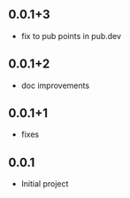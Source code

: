 ## 0.0.1+3

* fix to pub points in pub.dev

## 0.0.1+2

* doc improvements

## 0.0.1+1

* fixes

## 0.0.1

* Initial project
